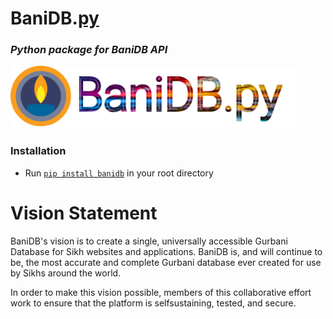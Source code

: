 # BaniDB.[py](https://pypi.org/user/KhalisFoundation/)
### _Python package for BaniDB API_

[<img height=100 src='banidb.svg'>](http://banidb.com)

### Installation
- Run [`pip install banidb`](https://pypi.org/project/banidb/) in your root directory

# Vision Statement

BaniDB's vision is to create a single, universally accessible Gurbani Database for Sikh websites and applications. BaniDB is, and will continue to be, the most accurate and complete Gurbani database ever created for use by Sikhs around the world.

In order to make this vision possible, members of this collaborative effort work to ensure that the platform is selfsustaining, tested, and secure.
